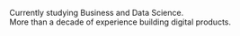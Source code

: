 Currently studying Business and Data Science.  
More than a decade of experience building digital products.
